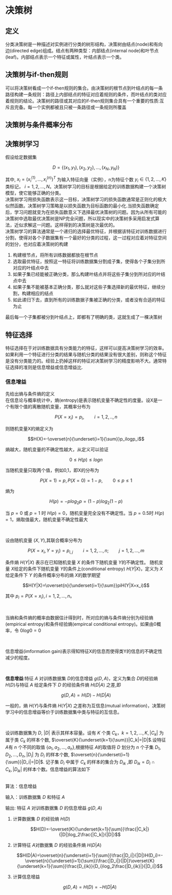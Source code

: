 <h1>决策树</h1>
<h2>定义</h2>

分类决策树是一种描述对实例进行分类的树形结构，决策树由结点(node)和有向边(directed edge)组成。结点有两种类型：内部结点(internal node)和叶节点(leaf)。内部结点表示一个特征或属性，叶结点表示一个类。

<h2>决策树与if-then规则</h2>
可以将决策树看成一个if-then规则的集合。由决策树的根节点到叶结点的每一条路径构建一条规则：路径上内部结点的特征对应着规则的条件，而叶结点的类对应着规则的结论。决策树的路径或其对应的if-then规则集合具有一个重要的性质:互斥且完备。每一个实例都被且只被一条路径或一条规则所覆盖

<h2>决策树与条件概率分布</h2>

<h2>决策树学习</h2>
假设给定数据集

$$\begin{equation*}
D=\{(x_1,y_1),(x_2,y_2),...,(x_N,y_N)\}
\end{equation*}$$

其中, $x_i=(x_i^{(1)},...,x_i^{(n)})^T$ 为输入特征向量（实例），n为特征个数 $y_i \in \{ 1,2,...,K\}$ 类标记， $i=1,2,...,N$。决策树学习的目标是根据给定的训练数据构建一个决策树模型，使它能够正确的分类。
<br>
决策树学习用损失函数表示这一目标，决策树学习的损失函数通常是正则化的极大似然函数。决策树学习策略是以损失函数为目标函数的最小化.当损失函数确定后，学习问题就变为在损失函数意义下选择最优决策树的问题。因为从所有可能的决策树中选取最优决策树是NP完全问题，所以现实中的决策树多采用启发式算法，近似求解这一问题。这样得到的决策树是次最优的。
<br>
决策树学习的算法通常是一个递归的选择最优特征，并根据该特征对训练数据进行分割，使得对各个子数据集有一个最好的分类的过程，这一过程对应着对特征空间的划分，也对应着决策树的构建

<ol>
<li>构建根节点，将所有训练数据都放在根节点
<li>选取最优特征，按照这一特征将训练数据集分割成子集，使得各个子集分到所对应的叶结点中去
<li>如果子集已经能被正确分类，那么构建叶结点并将这些子集分到所对应的叶结点中去
<li>如果子集不能被基本正确分类，那么就对这些子集选择新的最优特征，继续分割，构建相应的结点
<li>如此递归下去，直到所有的训练数据子集被正确的分类，或者没有合适的特征为止
</ol>

最后每一个子集都被分到叶结点上，即都有了明确的类，这就生成了一棵决策树
<h2>特征选择</h2>
特征选择在于对训练数据具有分类能力的特征，这样可以提高决策树学习的效率。如果利用一个特征进行分类的结果与随机分类的结果没有很大差别，则称这个特征是没有分类能力的。经验上扔掉这样的特征对决策树学习的精度影响不大。通常特征选择的准则是信息增益或信息增益比.
<h3>信息增益</h3>
先给出熵与条件熵的定义<br>
在信息论与概率统计中，熵(entropy)是表示随机变量不确定性的度量。设X是一个有限个值的离散随机变量，其概率分布为

$$P(X=x_i)=p_i,\qquad i=1,2,.., n$$

则随机变量X的熵定义为

$$H(X)=-\overset{n}{\underset{i=1}{\sum}}p_ilogp_i$$

熵越大，随机变量的不确定性越大，从定义可以验证

$$0\leq H(p)\leq logn$$

当随机变量只取两个值，例如0,1，即X的分布为

$$P(X=1)=p,P(X=0)=1-p,\qquad 0\leq p \leq 1$$

熵为

$$H(p)=-plog_2p=(1-p)log_2(1-p)$$

当 $p=0$ 或 $p=1$ 时 $H(p)=0$，随机变量完全没有不确定性。当 $p=0.5$时 $H(p)=1$，熵取值最大，随机变量不确定性最大

<br>

设由随机变量 $(X,Y)$,其联合概率分布为

$$P(X=x_i,Y=y_i)=p_{i,j} \qquad i=1,2,...,n;\qquad j=1,2,...,m$$

条件熵 $H(Y|X)$ 表示在已知随机变量 $X$ 的条件下随机变量 $Y$的不确定性。 随机变量 $X$给定的条件下随机变量 $Y$的条件上(conditional entropy) $H(Y|X)$，定义为 $X$ 给定条件下 $Y$ 的条件概率分布的熵 $X$的数学期望

$$H(Y|X)=\overset{n}{\underset{i=1}{\sum}}piH(Y|X=x_i)$$

其中 $p_i=P(X=x_i), i=1,2,...,n。$

<br>

当熵和条件熵的概率由数据估计得到时，所对应的熵与条件熵分别为经验熵(empirical entropy)和条件经验熵(empircal conditional entropy)。如果由0概率，令 $0log0=0$

<br>

信息增益(imformation gain)表示得知特征X的信息而使得类Y的信息的不确定性减少的程度。

<br>

**信息增益**:特征 $A$ 对训练数据集 $D$的信息增益 $g(D,A)$，定义为集合 $D$的经验熵 $H(D)$与特征 $A$ 给定条件下 $D$ 的经验条件熵 $H(D|A)$ 之差,即

$$g(D,A)=H(D)-H(D|A)$$

一般的，熵 $H(Y)$与条件熵 $H(Y|X)$ 之差称为互信息(mutual information)，决策树学习中的信息增益等价于训练数据集中类与特征的互信息。

<br>

设训练数据集为 $D$, $|D|$ 表示其样本容量。设有 $K$ 个类 $C_k，k=1,2,...,K,|C_k|$ 为属于类 $C_k$ 的样本个数, $\overset{K}{\underset{k=1}{\sum}}|C_k|=|D|$.设特征 $A$有 $n$ 个不同的取值 $\{ a_1,a_2,...,a_n\}$,根据特征 $A$的取值将 $D$ 划分为 $n$ 个子集 $D_1,D_2,...,D_n,|D_i|$ 为 $D_i$ 的样本个数, $\overset{n}{\underset{i=1}{\sum}}|D_i|=|D|$. 记子集 $D_i$ 中属于 $C_k$ 的样本的集合为 $D_{ik}$ ,即 $D_{ik}=D_i \cap C_k,|D_{ik}|$ 的样本个数。信息增益的算法如下 

<br>
算法：信息增益
<br>

输入：训练数据集 $D$ 和特征 $A$
<br>

输出: 特征 $A$ 对训练数据集 $D$ 的信息增益 $g(D,A)$

<ol>
<li>

计算数据集 $D$ 的经验熵 $H(D)$

$$H(D)=-\overset{K}{\underset{k=1}{\sum}}\frac{|C_k|}{|D|}log_2\frac{|C_k|}{|D|}$$

<li>

计算特征 $A$对数据集 $D$ 的经验条件熵 $H(D|A)$

$$H(D|A)=\overset{n}{\underset{i=1}{\sum}}\frac{|D_i|}{|D|}H(D_i)=-\overset{n}{\underset{i=1}{\sum}}\frac{|D_i|}{|D|}\overset{K}{\underset{k=1}{\sum}}\frac{D_{ik}}{D_i}log_2\frac{|D_{ik}|}{|D_i|}$$

<li>

计算信息增益

$$g(D,A)=H(D)=-H(D|A)$$

</ol>